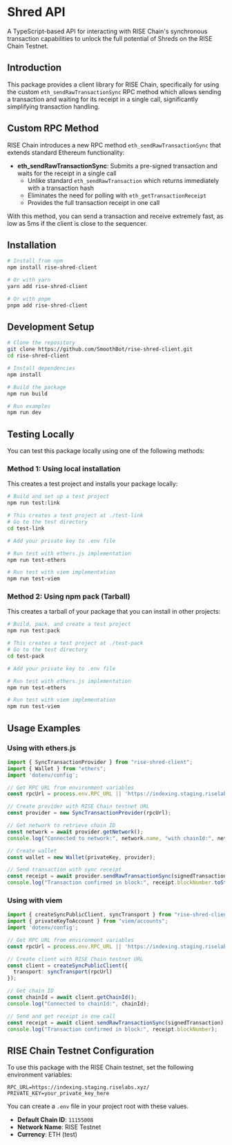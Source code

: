 # Shred API

A TypeScript-based API for interacting with RISE Chain's synchronous transaction capabilities to unlock the full potential of Shreds on the RISE Chain Testnet.

## Introduction

This package provides a client library for RISE Chain, specifically for using the custom `eth_sendRawTransactionSync` RPC method which allows sending a transaction and waiting for its receipt in a single call, significantly simplifying transaction handling.

## Custom RPC Method

RISE Chain introduces a new RPC method `eth_sendRawTransactionSync` that extends standard Ethereum functionality:

- **eth_sendRawTransactionSync**: Submits a pre-signed transaction and waits for the receipt in a single call
  - Unlike standard `eth_sendRawTransaction` which returns immediately with a transaction hash
  - Eliminates the need for polling with `eth_getTransactionReceipt`
  - Provides the full transaction receipt in one call

With this method, you can send a transaction and receive extremely fast, as low as 5ms if the client is close to the sequencer.

## Installation

```bash
# Install from npm
npm install rise-shred-client

# Or with yarn
yarn add rise-shred-client

# Or with pnpm
pnpm add rise-shred-client
```

## Development Setup

```bash
# Clone the repository
git clone https://github.com/SmoothBot/rise-shred-client.git
cd rise-shred-client

# Install dependencies
npm install

# Build the package
npm run build

# Run examples
npm run dev
```

## Testing Locally

You can test this package locally using one of the following methods:

### Method 1: Using local installation

This creates a test project and installs your package locally:

```bash
# Build and set up a test project
npm run test:link

# This creates a test project at ./test-link
# Go to the test directory
cd test-link

# Add your private key to .env file

# Run test with ethers.js implementation
npm run test-ethers

# Run test with viem implementation
npm run test-viem
```

### Method 2: Using npm pack (Tarball)

This creates a tarball of your package that you can install in other projects:

```bash
# Build, pack, and create a test project
npm run test:pack

# This creates a test project at ./test-pack
# Go to the test directory
cd test-pack

# Add your private key to .env file

# Run test with ethers.js implementation
npm run test-ethers

# Run test with viem implementation
npm run test-viem
```

## Usage Examples

### Using with ethers.js

```typescript
import { SyncTransactionProvider } from "rise-shred-client";
import { Wallet } from "ethers";
import 'dotenv/config';

// Get RPC URL from environment variables
const rpcUrl = process.env.RPC_URL || 'https://indexing.staging.riselabs.xyz/';

// Create provider with RISE Chain testnet URL
const provider = new SyncTransactionProvider(rpcUrl);

// Get network to retrieve chain ID
const network = await provider.getNetwork();
console.log("Connected to network:", network.name, "with chainId:", network.chainId);

// Create wallet
const wallet = new Wallet(privateKey, provider);

// Send transaction with sync receipt
const receipt = await provider.sendRawTransactionSync(signedTransaction);
console.log("Transaction confirmed in block:", receipt.blockNumber.toString());
```

### Using with viem

```typescript
import { createSyncPublicClient, syncTransport } from "rise-shred-client";
import { privateKeyToAccount } from "viem/accounts";
import 'dotenv/config';

// Get RPC URL from environment variables
const rpcUrl = process.env.RPC_URL || 'https://indexing.staging.riselabs.xyz/';

// Create client with RISE Chain testnet URL
const client = createSyncPublicClient({
  transport: syncTransport(rpcUrl)
});

// Get chain ID
const chainId = await client.getChainId();
console.log("Connected to chainId:", chainId);

// Send and get receipt in one call
const receipt = await client.sendRawTransactionSync(signedTransaction);
console.log("Transaction confirmed in block:", receipt.blockNumber);
```

## RISE Chain Testnet Configuration

To use this package with the RISE Chain testnet, set the following environment variables:

```
RPC_URL=https://indexing.staging.riselabs.xyz/
PRIVATE_KEY=your_private_key_here
```

You can create a `.env` file in your project root with these values.

- **Default Chain ID**: `11155008`
- **Network Name**: RISE Testnet
- **Currency**: ETH (test)